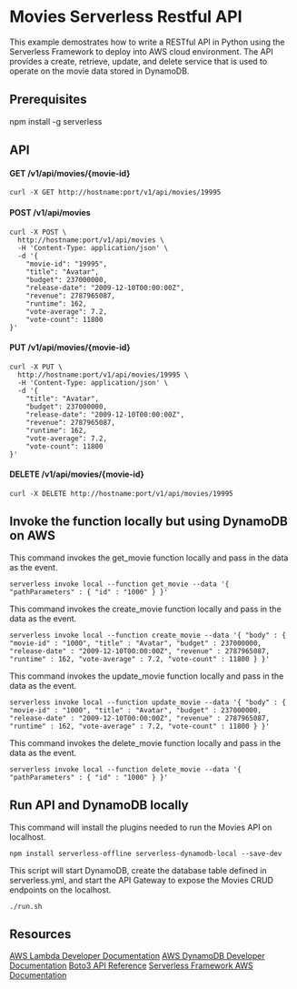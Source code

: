 # Movies Serverless Restful API
This example demostrates how to write a RESTful API in Python using the Serverless Framework to deploy into AWS cloud environment. The API provides a create, retrieve, update, and delete service that is used to operate on the movie data stored in DynamoDB.

## Prerequisites
npm install -g serverless

## API

#### GET /v1/api/movies/{movie-id}

```
curl -X GET http://hostname:port/v1/api/movies/19995
```

#### POST /v1/api/movies

```
curl -X POST \
  http://hostname:port/v1/api/movies \
  -H 'Content-Type: application/json' \
  -d '{
	"movie-id": "19995",
	"title": "Avatar",
	"budget": 237000000,
	"release-date": "2009-12-10T00:00:00Z",
	"revenue": 2787965087,
	"runtime": 162,
	"vote-average": 7.2,
	"vote-count": 11800
}'
```

#### PUT /v1/api/movies/{movie-id}

```
curl -X PUT \
  http://hostname:port/v1/api/movies/19995 \
  -H 'Content-Type: application/json' \
  -d '{
	"title": "Avatar",
	"budget": 237000000,
	"release-date": "2009-12-10T00:00:00Z",
	"revenue": 2787965087,
	"runtime": 162,
	"vote-average": 7.2,
	"vote-count": 11800
}'
```

#### DELETE /v1/api/movies/{movie-id}

```
curl -X DELETE http://hostname:port/v1/api/movies/19995 
```

## Invoke the function locally but using DynamoDB on AWS
This command invokes the get_movie function locally and pass in the data as the event.
```
serverless invoke local --function get_movie --data '{ "pathParameters" : { "id" : "1000" } }'
```

This command invokes the create_movie function locally and pass in the data as the event.
```
serverless invoke local --function create_movie --data '{ "body" : { "movie-id" : "1000", "title" : "Avatar", "budget" : 237000000, "release-date" : "2009-12-10T00:00:00Z", "revenue" : 2787965087, "runtime" : 162, "vote-average" : 7.2, "vote-count" : 11800 } }'
```

This command invokes the update_movie function locally and pass in the data as the event.
```
serverless invoke local --function update_movie --data '{ "body" : { "movie-id" : "1000", "title" : "Avatar", "budget" : 237000000, "release-date" : "2009-12-10T00:00:00Z", "revenue" : 2787965087, "runtime" : 162, "vote-average" : 7.2, "vote-count" : 11800 } }'
```

This command invokes the delete_movie function locally and pass in the data as the event.
```
serverless invoke local --function delete_movie --data '{ "pathParameters" : { "id" : "1000" } }'
```

## Run API and DynamoDB locally
This command will install the plugins needed to run the Movies API on localhost.
```
npm install serverless-offline serverless-dynamodb-local --save-dev
```

This script will start DynamoDB, create the database table defined in serverless.yml,
and start the API Gateway to expose the Movies CRUD endpoints on the localhost.
```
./run.sh
```

## Resources
[AWS Lambda Developer Documentation](https://docs.aws.amazon.com/lambda/latest/dg/welcome.html)
[AWS DynamoDB Developer Documentation](https://docs.aws.amazon.com/amazondynamodb/latest/developerguide/Introduction.html)
[Boto3 API Reference](https://boto3.amazonaws.com/v1/documentation/api/latest/reference/services/index.html)
[Serverless Framework AWS Documentation](https://serverless.com/framework/docs/providers/aws/)
